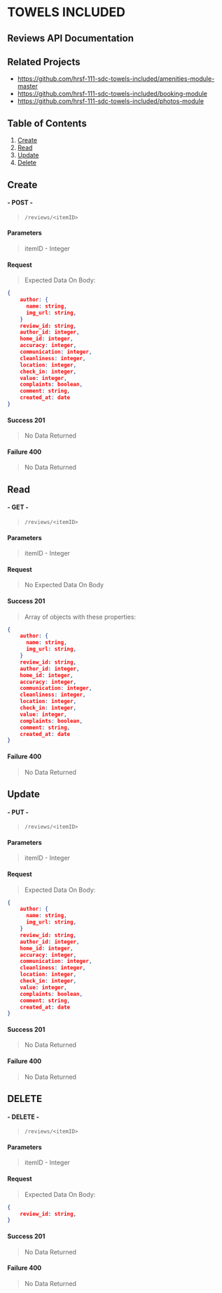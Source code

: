 # TOWELS INCLUDED
## Reviews API Documentation

## Related Projects

  - https://github.com/hrsf-111-sdc-towels-included/amenities-module-master
  - https://github.com/hrsf-111-sdc-towels-included/booking-module
  - https://github.com/hrsf-111-sdc-towels-included/photos-module

## Table of Contents
1. [Create](#Create)
1. [Read](#Read)
1. [Update](#Update)
1. [Delete](#Delete)

## Create
#### - POST -
>`/reviews/<itemID>`
#### Parameters
> itemID - Integer
#### Request
> Expected Data On Body:
```json
{
    author: {
      name: string,
      img_url: string,
    }
    review_id: string,
    author_id: integer,
    home_id: integer,
    accuracy: integer,
    communication: integer,
    cleanliness: integer,
    location: integer,
    check_in: integer,
    value: integer,
    complaints: boolean,
    comment: string,
    created_at: date
}
```
#### Success 201
> No Data Returned

#### Failure 400
> No Data Returned

## Read
#### - GET -
>`/reviews/<itemID>`
#### Parameters
> itemID - Integer
#### Request
> No Expected Data On Body

#### Success 201
> Array of objects with these properties:
```json
{
    author: {
      name: string,
      img_url: string,
    }
    review_id: string,
    author_id: integer,
    home_id: integer,
    accuracy: integer,
    communication: integer,
    cleanliness: integer,
    location: integer,
    check_in: integer,
    value: integer,
    complaints: boolean,
    comment: string,
    created_at: date
}
```

#### Failure 400
> No Data Returned

## Update
#### - PUT -
>`/reviews/<itemID>`
#### Parameters
> itemID - Integer
#### Request
> Expected Data On Body:
```json
{
    author: {
      name: string,
      img_url: string,
    }
    review_id: string,
    author_id: integer,
    home_id: integer,
    accuracy: integer,
    communication: integer,
    cleanliness: integer,
    location: integer,
    check_in: integer,
    value: integer,
    complaints: boolean,
    comment: string,
    created_at: date
}
```
#### Success 201
> No Data Returned

#### Failure 400
> No Data Returned

## DELETE
#### - DELETE -
>`/reviews/<itemID>`
#### Parameters
> itemID - Integer
#### Request
> Expected Data On Body:
```json
{
    review_id: string,
}
```
#### Success 201
> No Data Returned

#### Failure 400
> No Data Returned
